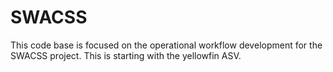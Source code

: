 # SWACSS
This code base is focused on the operational workflow development for the SWACSS project. This is starting with the yellowfin ASV. 
